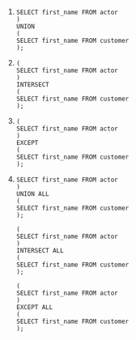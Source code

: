 1. ```(
   SELECT first_name FROM actor
   )
   UNION
   (
   SELECT first_name FROM customer
   );
   ```

2. ```
   (
   SELECT first_name FROM actor
   )
   INTERSECT
   (
   SELECT first_name FROM customer
   );
   ```

3. ```
   (
   SELECT first_name FROM actor
   )
   EXCEPT
   (
   SELECT first_name FROM customer
   );
   ```

4. ```
   SELECT first_name FROM actor
   )
   UNION ALL
   (
   SELECT first_name FROM customer
   );
   ```

   ```
   (
   SELECT first_name FROM actor
   )
   INTERSECT ALL
   (
   SELECT first_name FROM customer
   );
   ```

   ```
   (
   SELECT first_name FROM actor
   )
   EXCEPT ALL
   (
   SELECT first_name FROM customer
   );
   ```
